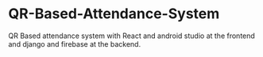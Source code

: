 # QR-Based-Attendance-System
QR Based attendance system with React and android studio at the frontend and django and firebase at the backend.
